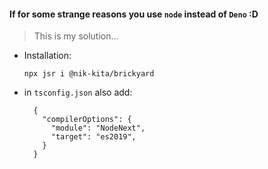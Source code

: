 #### If for some strange reasons you use `node` instead of `Deno` :D
> This is my solution...

* Installation:
  ```
  npx jsr i @nik-kita/brickyard
  ```
* in `tsconfig.json` also add:
  ```jsonc
    {
      "compilerOptions": {
        "module": "NodeNext",
        "target": "es2019",
      }
    }
  ```